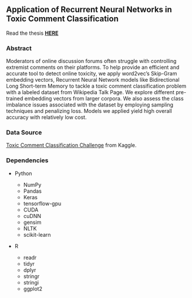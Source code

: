 ## Application of Recurrent Neural Networks in Toxic Comment Classification

Read the thesis [**HERE**](https://github.com/siyuanligit/Toxic-Comment-Classification/blob/master/thesis.pdf)

### Abstract

Moderators of online discussion forums often struggle with controlling extremist comments on their platforms. To help provide an efficient and accurate tool to detect online toxicity, we apply word2vec’s Skip-Gram embedding vectors, Recurrent Neural Network models like Bidirectional Long Short-term Memory to tackle a toxic comment classification problem with a labeled dataset from Wikipedia Talk Page. We explore different pre-trained embedding vectors from larger corpora. We also assess the class imbalance issues associated with the dataset by employing sampling techniques and penalizing loss. Models we applied yield high overall accuracy with relatively low cost.

### Data Source
[Toxic Comment Classification Challenge](https://www.kaggle.com/c/jigsaw-toxic-comment-classification-challenge) from Kaggle.

### Dependencies

- Python
  - NumPy
  - Pandas  
  - Keras
  - tensorflow-gpu
  - CUDA
  - cuDNN
  - gensim
  - NLTK
  - scikit-learn

- R

  - readr
  - tidyr
  - dplyr
  - stringr
  - stringi
  - ggplot2

